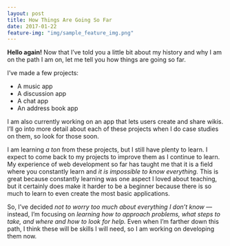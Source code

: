 ```yaml
---
layout: post
title: How Things Are Going So Far
date: 2017-01-22
feature-img: "img/sample_feature_img.png"
---
```

**Hello again!** Now that I’ve told you a little bit about my history and why I am on the path I am on, let me tell you how things are going so far.


I’ve made a few projects:
* A music app
* A discussion app
* A chat app
* An address book app

I am also currently working on an app that lets users create and share wikis. I’ll go into more detail about each of these projects when I do case studies on them, so look for those soon.


I am learning *a ton* from these projects, but I still have plenty to learn. I expect to come back to my projects to improve them as I continue to learn. My experience of web development so far has taught me that it is a field where you constantly learn and *it is impossible to know everything.* This is great because constantly learning was one aspect I loved about teaching, but it certainly does make it harder to be a beginner because there is so much to learn to even create the most basic applications.


So, I’ve decided *not to worry too much about everything I don’t know* — instead, I’m focusing on *learning how to approach problems, what steps to take, and where and how to look for help.* Even when I’m farther down this path, I think these will be skills I will need, so I am working on developing them now.
